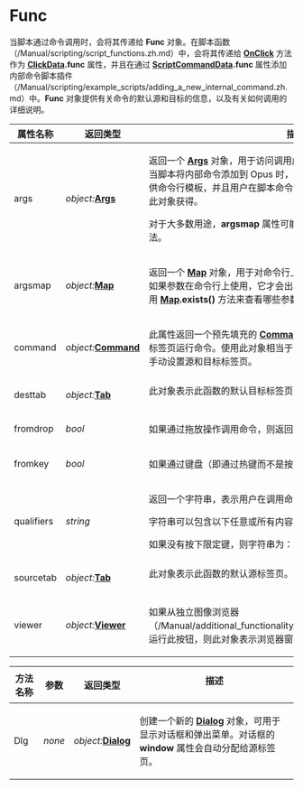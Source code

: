 # Func

当脚本通过命令调用时，会将其传递给 **Func** 对象。在脚本函数（/Manual/scripting/script_functions.zh.md）中，会将其传递给 **[OnClick](../scripting_events/onclick.zh.md)** 方法作为 **[ClickData](clickdata.zh.md).func** 属性，并且在通过 **[ScriptCommandData](scriptcommanddata.zh.md).func** 属性添加内部命令脚本插件（/Manual/scripting/example_scripts/adding_a_new_internal_command.zh.md）中。**Func** 对象提供有关命令的默认源和目标的信息，以及有关如何调用的详细说明。

<table>
<thead><tr><th>
属性名称</th><th>
返回类型</th><th>
描述
</th></tr></thead><tbody><tr><td>
args</td><td>

*object:***[Args](args.zh.md)**</td><td>

返回一个 **[Args](args.zh.md)** 对象，用于访问调用此脚本的命令行上给定的任何参数。当脚本将内部命令添加到 Opus 时，会使用此项。当添加命令时，可以提供命令行模板，并且用户在脚本命令的命令行上提供的任何参数都可通过此对象获得。

对于大多数用途，**argsmap** 属性可能是访问你的命令的参数的更简单方法。
</td></tr><tr><td>
argsmap</td><td>

*object:***[Map](map.zh.md)**</td><td>

返回一个 **[Map](map.zh.md)** 对象，用于对命令行上给出的每个参数进行关键词查找。如果参数在命令行上使用，它才会出现在 **[Map](map.zh.md)** 中，所以你可以轻松地使用 **[Map](map.zh.md).exists()** 方法来查看哪些参数可用。
</td></tr><tr><td>
command</td><td>

*object:***[Command](command.zh.md)**</td><td>

此属性返回一个预先填充的 **[Command](command.zh.md)** 对象，该对象可用于针对源和目标标签页运行命令。使用此对象相当于调用 **[DOpusFactory](dopusfactory.zh.md).Command** 并手动设置源和目标标签页。
</td></tr><tr><td>
desttab</td><td>

*object:***[Tab](tab.zh.md)**</td><td>
此对象表示此函数的默认目标标签页。
</td></tr><tr><td>
fromdrop</td><td>

*bool*</td><td>

如果通过拖放操作调用命令，则返回 **True**。
</td></tr><tr><td>
fromkey</td><td>

*bool*</td><td>

如果通过键盘（即通过热键而不是按钮）调用命令，则返回 **True**。
</td></tr><tr><td>
qualifiers</td><td>

*string*</td><td>

返回一个字符串，表示用户在调用命令时按下的任意限定键。

字符串可以包含以下任意或所有内容：*shift,* *ctrl*, *alt*, *lwin*, *rwin*。

如果没有按下限定键，则字符串为：*none*
</td></tr><tr><td>
sourcetab</td><td>

*object:***[Tab](tab.zh.md)**</td><td>
此对象表示此函数的默认源标签页。
</td></tr><tr><td>
viewer</td><td>

*object:***[Viewer](viewer.zh.md)**</td><td>

如果从独立图像浏览器（/Manual/additional_functionality/viewing_images/README.zh.md）运行此按钮，则此对象表示浏览器窗口。
</td></tr></tbody>
</table>

<table>
<thead><tr><th>
方法名称</th><th>

**参数**</th><th>
返回类型</th><th>
描述
</th></tr></thead><tbody><tr><td>
Dlg</td><td>

*none*</td><td>

*object:***[Dialog](dialog.zh.md)**</td><td>

创建一个新的 **[Dialog](dialog.zh.md)** 对象，可用于显示对话框和弹出菜单。对话框的 **window** 属性会自动分配给源标签页。
</td></tr></tbody>
</table>